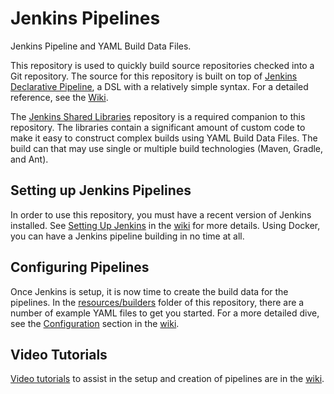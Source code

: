 # Jenkins Pipelines
Jenkins Pipeline and YAML Build Data Files.

This repository is used to quickly build source repositories checked into a Git repository. The source for this repository is built on top of [Jenkins Declarative Pipeline](https://jenkins.io/doc/book/pipeline/syntax/#declarative-pipeline), a DSL with a relatively simple syntax. For a detailed reference, see the [Wiki](../../wiki).

The [Jenkins Shared Libraries](https://github.com/pentaho/jenkins-shared-libraries) repository is a required companion to this repository. The libraries contain a significant amount of custom code to make it easy to construct complex builds using YAML Build Data Files. The build can that may use single or multiple build technologies (Maven, Gradle, and Ant).

## Setting up Jenkins Pipelines

In order to use this repository, you must have a recent version of Jenkins installed. See [Setting Up Jenkins](https://github.com/pentaho/jenkins-pipelines/wiki/1.-Setting-Up-Jenkins) in the [wiki](https://github.com/pentaho/jenkins-pipelines/wiki) for more details. Using Docker, you can have a Jenkins pipeline building in no time at all.

## Configuring Pipelines  

Once Jenkins is setup, it is now time to create the build data for the pipelines. In the [resources/builders](https://github.com/pentaho/jenkins-pipelines/tree/master/resources/builders) folder of this repository, there are a number of example YAML files to get you started. For a more detailed dive, see the [Configuration](https://github.com/pentaho/jenkins-pipelines/wiki/2.-Configuration) section in the [wiki](https://github.com/pentaho/jenkins-pipelines/wiki).

## Video Tutorials

[Video tutorials](https://github.com/pentaho/jenkins-pipelines/wiki/3.-Video-Tutorials) to assist in the setup and creation of pipelines are in the [wiki](https://github.com/pentaho/jenkins-pipelines/wiki).
